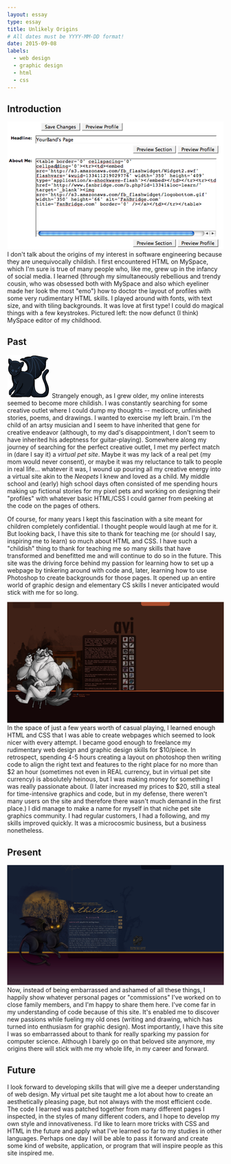 ```yaml
---
layout: essay
type: essay
title: Unlikely Origins
# All dates must be YYYY-MM-DD format!
date: 2015-09-08
labels:
  - web design
  - graphic design
  - html
  - css
---
```



## Introduction
<img class="ui medium left floated image" src="../images/essay1.png">
I don't talk about the origins of my interest in software engineering because they are unequivocally childish. I first encountered HTML on MySpace, which I'm sure is true of many people who, like me, grew up in the infancy of social media. I learned (through my simultaneously rebellious and trendy cousin, who was obsessed both with MySpace and also which eyeliner made her look the most "emo") how to doctor the layout of profiles with some very rudimentary HTML skills. I played around with fonts, with text size, and with tiling backgrounds. It was love at first type! I could do magical things with a few keystrokes. Pictured left: the now defunct (I think) MySpace editor of my childhood.

## Past
<img class="ui medium right floated image" src="../images/essay4.png">
Strangely enough, as I grew older, my online interests seemed to become more childish. I was constantly searching for some creative outlet where I could dump my thoughts -- mediocre, unfinished stories, poems, and drawings. I wanted to exercise my left brain. I'm the child of an artsy musician and I seem to have inherited that gene for creative endeavor (although, to my dad's disappointment, I don't seem to have inherited his adeptness for guitar-playing). Somewhere along my journey of searching for the perfect creative outlet, I met my perfect match in (dare I say it) a <i>virtual pet site</i>. Maybe it was my lack of a real pet (my mom would never consent), or maybe it was my reluctance to talk to people in real life... whatever it was, I wound up pouring all my creative energy into a virtual site akin to the <i>Neopets</i> I knew and loved as a child. My middle school and (early) high school days often consisted of me spending hours making up fictional stories for my pixel pets and working on designing their "profiles" with whatever basic HTML/CSS I could garner from peeking at the code on the pages of others.

Of course, for many years I kept this fascination with a site meant for children completely confidential. I thought people would laugh at me for it. But looking back, I have this site to thank for teaching me (or should I say, inspiring me to learn) so much about HTML and CSS. I have such a "childish" thing to thank for teaching me so many skills that have transformed and benefitted me and will continue to do so in the future. This site was the driving force behind my passion for learning how to set up a webpage by tinkering around with code and, later, learning how to use Photoshop to create backgrounds for those pages. It opened up an entire world of graphic design and elementary CS skills I never anticipated would stick with me for so long.

<img class="ui medium left floated image" src="../images/essay3.png">
In the space of just a few years worth of casual playing, I learned enough HTML and CSS that I was able to create webpages which seemed to look nicer with every attempt. I became good enough to freelance my rudimentary web design and graphic design skills for $10/piece. In retrospect, spending 4-5 hours creating a layout on photoshop then writing code to align the right text and features to the right place for no more than $2 an hour (sometimes not even in REAL currency, but in virtual pet site currency) is absolutely heinous, but I was making money for something I was really passionate about. (I later increased my prices to $20, still a steal for time-intensive graphics and code, but in my defense, there weren't many users on the site and therefore there wasn't much demand in the first place.) I did manage to make a name for myself in that niche pet site graphics community. I had regular customers, I had a following, and my skills improved quickly. It was a microcosmic business, but a business nonetheless.

## Present
<img class="ui medium right floated image" src="../images/essay2.png">
Now, instead of being embarrassed and ashamed of all these things, I happily show whatever personal pages or "commissions" I've worked on to close family members, and I'm happy to share them here. I've come far in my understanding of code because of this site. It's enabled me to discover new passions while fueling my old ones (writing and drawing, which has turned into enthusiasm for graphic design). Most importantly, I have this site I was so embarrassed about to thank for really sparking my passion for computer science. Although I barely go on that beloved site anymore, my origins there will stick with me my whole life, in my career and forward.

## Future
I look forward to developing skills that will give me a deeper understanding of web design. My virtual pet site taught me a lot about how to create an aesthetically pleasing page, but not always with the most efficient code. The code I learned was patched together from many different pages I inspected, in the styles of many different coders, and I hope to develop my own style and innovativeness. I'd like to learn more tricks with CSS and HTML in the future and apply what I've learned so far to my studies in other languages. Perhaps one day I will be able to pass it forward and create some kind of website, application, or program that will inspire people as this site inspired me.
